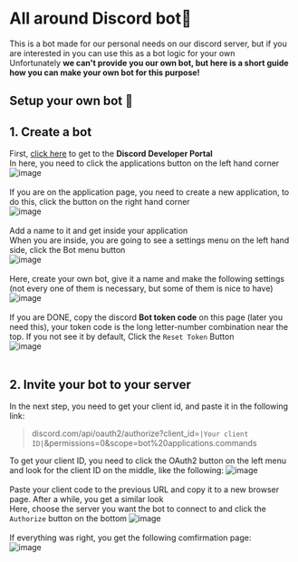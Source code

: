 # All around Discord bot🤖

This is a bot made for our personal needs on our discord server, but if you are interested in you can use this as a bot logic for your own<br>
Unfortunately **we can't provide you our own bot, but here is a short guide how you can make your own bot for this purpose!**

## Setup your own bot 🔧
## 1. Create a bot
First, [click here](https://discord.com/developers/docs/intro) to get to the **Discord Developer Portal**<br>
In here, you need to click the applications button on the left hand corner<br>
![image](https://user-images.githubusercontent.com/90270578/200140829-605d5abc-420f-47d3-aa51-8d2466321366.png)<br><br>
If you are on the application page, you need to create a new application, to do this, click the button on the right hand corner<br>
![image](https://user-images.githubusercontent.com/90270578/200140886-cd0e4815-4d49-48b9-82a4-b6dd9661a10e.png)<br><br>
Add a name to it and get inside your application<br>
When you are inside, you are going to see a settings menu on the left hand side, click the Bot menu button<br>
![image](https://user-images.githubusercontent.com/90270578/200141052-2c8b3b5d-c029-4317-800b-21797e9721c5.png)<br><br>
Here, create your own bot, give it a name and make the following settings (not every one of them is necessary, but some of them is nice to have)<br>
![image](https://user-images.githubusercontent.com/90270578/200141203-54a38686-b6be-4006-b14c-4682dd2c9279.png)<br><br>
If you are DONE, copy the discord **Bot token code** on this page (later you need this), your token code is the long letter-number combination near the top. If you not see it by default, Click the `Reset Token` Button<br>
![image](https://user-images.githubusercontent.com/90270578/200141703-c4dff982-4b0d-4fe8-9601-df0e607c865d.png)<br><br>
## 2. Invite your bot to your server
In the next step, you need to get your client id, and paste it in the following link:<br>

>discord.com/api/oauth2/authorize?client_id=`|Your client ID|`&permissions=0&scope=bot%20applications.commands<br>

To get your client ID, you need to click the OAuth2 button on the left menu and look for the client ID on the middle, like the following:
![image](https://user-images.githubusercontent.com/90270578/200170927-92e04c72-ce50-4928-a126-77712599b3e9.png)<br><br>
Paste your client code to the previous URL and copy it to a new browser page. After a while, you get a similar look<br>
Here, choose the server you want the bot to connect to and click the `Authorize` button on the bottom
![image](https://user-images.githubusercontent.com/90270578/200170522-eca16f9a-19ca-4cdc-b8ff-8d3d5ecedac7.png)<br><br>
If everything was right, you get the following comfirmation page:<br>
![image](https://user-images.githubusercontent.com/90270578/200170503-a01c19b5-c92c-45c8-9b85-a0e53547dcdf.png)<br><br>


